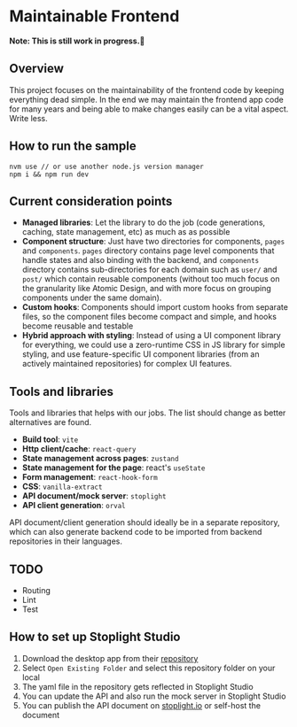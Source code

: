 # Maintainable Frontend

**Note: This is still work in progress.:rocket:**

## Overview
This project focuses on the maintainability of the frontend code by keeping everything dead simple. In the end we may maintain the frontend app code for many years and being able to make changes easily can be a vital aspect. Write less.


## How to run the sample

```
nvm use // or use another node.js version manager
npm i && npm run dev
```

## Current consideration points
- **Managed libraries**: Let the library to do the job (code generations, caching, state management, etc) as much as as possible
- **Component structure**: Just have two directories for components, `pages` and `components`. `pages` directory contains page level components that handle states and also binding with the backend, and `components` directory contains sub-directories for each domain such as `user/` and `post/` which contain reusable components (without too much focus on the granularity like Atomic Design, and with more focus on grouping components under the same domain).
- **Custom hooks**: Components should import custom hooks from separate files, so the component files become compact and simple, and hooks become reusable and testable
- **Hybrid approach with styling**: Instead of using a UI component library for everything, we could use a zero-runtime CSS in JS library for simple styling, and use feature-specific UI component libraries (from an actively maintained repositories) for complex UI features.

## Tools and libraries

Tools and libraries that helps with our jobs. The list should change as better alternatives are found.

- **Build tool**: `vite`
- **Http client/cache**: `react-query`
- **State management across pages**: `zustand`
- **State management for the page**: react's `useState`
- **Form management**: `react-hook-form`
- **CSS**: `vanilla-extract`
- **API document/mock server**: `stoplight`
- **API client generation**: `orval`

API document/client generation should ideally be in a separate repository, which can also generate backend code to be imported from backend repositories in their languages.

## TODO

- Routing
- Lint
- Test

## How to set up Stoplight Studio
1. Download the desktop app from their [repository](https://github.com/stoplightio/studio/releases)
1. Select `Open Existing Folder` and select this repository folder on your local
1. The yaml file in the repository gets reflected in Stoplight Studio
1. You can update the API and also run the mock server in Stoplight Studio
1. You can publish the API document on [stoplight.io](stoplight.io) or self-host the document